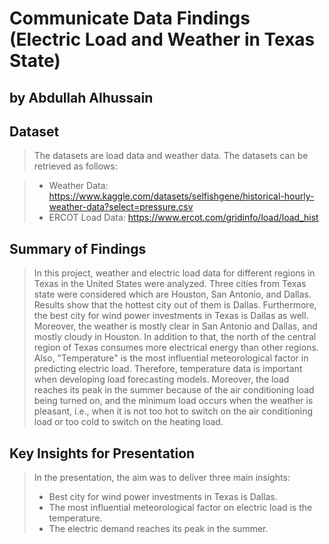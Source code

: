 # Communicate Data Findings (Electric Load and Weather in Texas State)

## by Abdullah Alhussain

## Dataset

> The datasets are load data and weather data. The datasets can be retrieved as follows:

> - Weather Data:
> https://www.kaggle.com/datasets/selfishgene/historical-hourly-weather-data?select=pressure.csv
> - ERCOT Load Data:
> https://www.ercot.com/gridinfo/load/load_hist


## Summary of Findings

> In this project, weather and electric load data for different regions in Texas in the United States were analyzed. Three cities from Texas state were considered which are Houston, San Antonio, and Dallas. Results show that the hottest city out of them is Dallas. Furthermore, the best city for wind power investments in Texas is Dallas as well. Moreover, the weather is mostly clear in San Antonio and Dallas, and mostly cloudy in Houston. In addition to that, the north of the central region of Texas consumes more electrical energy than other regions. Also, "Temperature" is the most influential meteorological factor in predicting electric load. Therefore, temperature data is important when developing load forecasting models. Moreover, the load reaches its peak in the summer because of the air conditioning load being turned on, and the minimum load occurs when the weather is pleasant, i.e., when it is not too hot to switch on the air conditioning load or too cold to switch on the heating load.

## Key Insights for Presentation
> In the presentation, the aim was to deliver three main insights:
>* Best city for wind power investments in Texas is Dallas.
>* The most influential meteorological factor on electric load is the temperature.
>* The electric demand reaches its peak in the summer.
